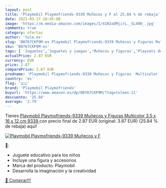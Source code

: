```yaml
---
layout: post
title: 'Playmobil Playmofriends-9339 Muñecos y F al 25.84 % de rebaja'
date: 2021-03-17 10:45:08
image: 'https://m.media-amazon.com/images/I/41N1oOMjirL._SL400_.jpg'
comments: true
category: ofertas
author: 'tole.es'
slug: 'B0767CKP9M-es Playmobil Playmofriends-9339 Muñecos y Figuras Multicolor...'
sku: 'B0767CKP9M-es'
tags: [ 'Juguetes','Juguetes y juegos','Muñecos y figuras','Playsets de figuras de juguete para niños','playmobil','playmobil playmofriends', ]
actualPrice: 2.87 EUR
currency: EUR
price: 2.87
comparePrice: 3.87 EUR
prodname: 'Playmobil Playmofriends-9339 Muñecos y Figuras  Multicolor  3.5 x 16 x 12 cm  9339 '
country: 'es'
flag: '🇪🇸'
brand: 'Playmobil Playmofriends'
buyurl: 'https://www.amazon.es/dp/B0767CKP9M/?tag=tolees-21'
descuento: '25.84'
average: '2.79'
---
```


Tienes [Playmobil Playmofriends-9339 Muñecos y Figuras  Multicolor  3.5 x 16 x 12 cm  9339 ](https://www.amazon.es/dp/B0767CKP9M/?tag=tolees-21) con precio final de  2.87 EUR (original: 3.87 EUR) (25.84 %  de rebaja) aqui!

[![Playmobil Playmofriends-9339 Muñecos y F](https://m.media-amazon.com/images/I/41N1oOMjirL._SL400_.jpg)](https://www.amazon.es/dp/B0767CKP9M/?tag=tolees-21)

🔎:

- Juguete educativo para los niños
- Incluye una figura y accesorios
- Marca del producto: Playmobil
- Desarrolla la imaginación y la creatividad

[🛒 Comprar!!!](https://www.amazon.es/dp/B0767CKP9M/?tag=tolees-21)

